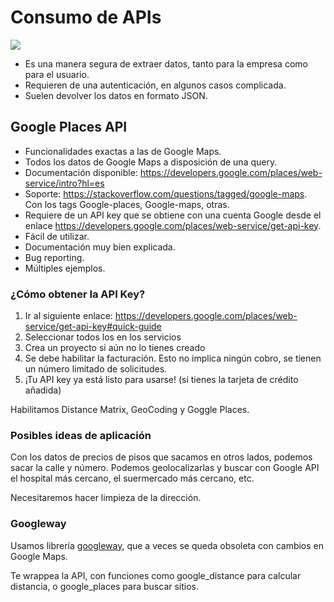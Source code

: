 # Consumo de APIs

![](https://developer.spotify.com/assets/WebAPI_intro.png)

* Es una manera segura de extraer datos, tanto para la empresa como para el usuario.
* Requieren de una autenticación, en algunos casos complicada.
* Suelen devolver los datos en formato JSON.

## Google Places API

* Funcionalidades exactas a las de Google Maps.
* Todos los datos de Google Maps a disposición de una query.
* Documentación disponible: https://developers.google.com/places/web-service/intro?hl=es
* Soporte: https://stackoverflow.com/questions/tagged/google-maps. Con los tags Google-places, Google-maps, otras.
* Requiere de un API key que se obtiene con una cuenta Google desde el enlace https://developers.google.com/places/web-service/get-api-key.
* Fácil de utilizar.
* Documentación muy bien explicada.
* Bug reporting.
* Múltiples ejemplos.

### ¿Cómo obtener la API Key?

1. Ir al siguiente enlace: https://developers.google.com/places/web-service/get-api-key#quick-guide
2. Seleccionar todos los en los servicios
3. Crea un proyecto si aún no lo tienes creado
4. Se debe habilitar la facturación. Esto no implica ningún cobro, se tienen un número limitado de solicitudes.
5. ¡Tu API key ya está listo para usarse! (si tienes la tarjeta de crédito añadida)

Habilitamos Distance Matrix, GeoCoding y Goggle Places. 

### Posibles ideas de aplicación

Con los datos de precios de pisos que sacamos en otros lados, podemos sacar la calle y número. Podemos geolocalizarlas y buscar con Google API el hospital más cercano, el suermercado más cercano, etc. 

Necesitaremos hacer limpieza de la dirección. 

### Googleway

Usamos librería [googleway](https://cran.r-project.org/web/packages/googleway/googleway.pdf), que a veces se queda obsoleta con cambios en Google Maps. 

Te wrappea la API, con funciones como google_distance para calcular distancia, o google_places para buscar sitios. 







